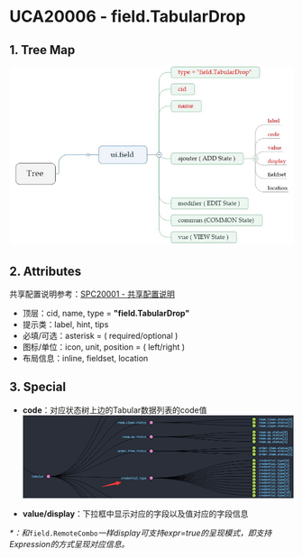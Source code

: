 # UCA20006 - field.TabularDrop

## 1. Tree Map

![](/_images/specs/field/field-006-01.JPG)

## 2. Attributes

共享配置说明参考：[SPC20001 - 共享配置说明](/environment/specifications/212fields/spc20001-shared-configuration.md)

* 顶层：cid, name, type = **"field.TabularDrop"**
* 提示类：label, hint, tips
* 必填/可选：asterisk = \( required/optional \)
* 图标/单位：icon, unit, position = \( left/right \)
* 布局信息：inline, fieldset, location

## 3. Special

* **code**：对应状态树上边的Tabular数据列表的code值![](/_images/specs/field/field-006-02.png)

* **value/display**：下拉框中显示对应的字段以及值对应的字段信息

_\*：和_`field.RemoteCombo`_一样display可支持expr=true的呈现模式，即支持Expression的方式呈现对应信息。_

